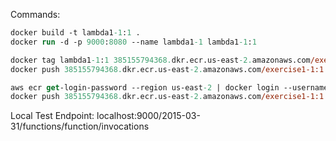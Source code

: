 Commands:
```ps
docker build -t lambda1-1:1 .
docker run -d -p 9000:8080 --name lambda1-1 lambda1-1:1

docker tag lambda1-1:1 385155794368.dkr.ecr.us-east-2.amazonaws.com/exercise1-1:1
docker push 385155794368.dkr.ecr.us-east-2.amazonaws.com/exercise1-1:1

aws ecr get-login-password --region us-east-2 | docker login --username AWS --password-stdin 385155794368.dkr.ecr.us-east-2.amazonaws.com 
docker push 385155794368.dkr.ecr.us-east-2.amazonaws.com/exercise1-1:1
```

Local Test Endpoint:
localhost:9000/2015-03-31/functions/function/invocations

